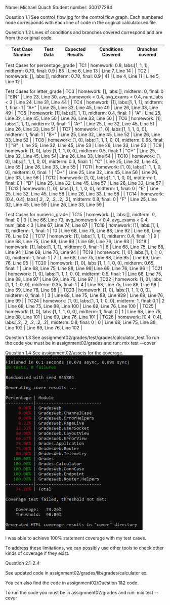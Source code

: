 Name: Michael Quach
Student number: 300177284


Question 1.1
See control_flow.jpg for the control flow graph.
Each numbered node corresponds with each line of code in the original calculator.ex file.

Question 1.2
Lines of conditions and branches covered correspond and are from the original code.

| Test Case Number | Test Data  | Expected Results | Conditions Covered | Branches covered |
| --- | --- | --- | --- | --- |

Test Cases for percentage_grade
| TC1 | homework: 0.8, labs:[1, 1, 1], midterm: 0.70, final: 0.9 | 85 | Line 6, Line 13 | Line 7, Line 14 |
| TC2 | homework: [], labs:[], midterm: 0.70, final: 0.9 | 41 | Line 4, Line 11 | Line 5, Line 12 |

Test Cases for letter_grade
| TC3 | homework: [], labs:[], midterm: 0, final: 0 | "EIN" | Line 23, Line 30, avg_homework < 0.4, avg_exams < 0.4, num_labs < 3 | Line 24, Line 31, Line 44 |
| TC4 | homework: [1], labs:[1, 1, 1], midterm: 1, final: 1 | "A+" | Line 25, Line 32, Line 45, Line 49 | Line 26, Line 33, Line 49 |
| TC5 | homework: [1], labs:[1, 1, 1], midterm: 0.4, final: 1 | "A" | Line 25, Line 32, Line 45, Line 50 | Line 26, Line 33, Line 50 |
| TC6 | homework: [1], labs:[1, 1, 1], midterm: 0, final: 1 | "A-" | Line 25, Line 32, Line 45, Line 51 | Line 26, Line 33, Line 51 |
| TC7 | homework: [1, 0], labs:[1, 1, 1, 0, 0], midterm: 1, final: 1 | "B+" | Line 25, Line 32, Line 45, Line 52 | Line 26, Line 33, Line 52 |
| TC8 | homework: [1, 0], labs:[1, 1, 1, 0, 0], midterm: 0.65, final: 1 | "B" | Line 25, Line 32, Line 45, Line 53 | Line 26, Line 33, Line 53  |
| TC9 | homework: [1, 0], labs:[1, 1, 1, 0, 0], midterm: 0.5, final: 1 | "C+" | Line 25, Line 32, Line 45, Line 54| Line 26, Line 33, Line 54  |
| TC10 | homework: [1, 0], labs:[1, 1, 1, 0, 0], midterm: 0.3, final: 1 | "C" | Line 25, Line 32, Line 45, Line 55 | Line 26, Line 33, Line 55  |
| TC11 | homework: [1, 0], labs:[1, 1, 1, 0, 0], midterm: 0, final: 1 | "D+" | Line 25, Line 32, Line 45, Line 56 | Line 26, Line 33, Line 56  |
| TC12 | homework: [1, 0], labs:[1, 1, 1, 0, 0], midterm: 1, final: 0.1 | "D" | Line 25, Line 32, Line 45, Line 57 | Line 26, Line 33, Line 57  |
| TC13 | homework: [1, 0], labs:[1, 1, 1, 0, 0], midterm: 1, final: 0 | "E" | Line 25, Line 32, Line 45, Line 58 | Line 26, Line 33, Line 58 | 
| TC14 | homework: [0.4, 0.4], labs:[.2, .2, .2, .2, .2], midterm: 0.8, final: 0 | "F" | Line 25, Line 32, Line 45, Line 59 | Line 26, Line 33, Line 59  |


Test Cases for numeric_grade
| TC15 | homework: [], labs:[], midterm: 0, final: 0 | 0 | Line 66, Line 73, avg_homework < 0.4, avg_exams < 0.4, num_labs < 3 | Line 67, Line 74, Line 87 |
| TC16 | homework: [1], labs:[1, 1, 1], midterm: 1, final: 1 | 10 | Line 68, Line 75, Line 88, Line 92 | Line 69, Line 76, Line 92 |
| TC17 | homework: [1], labs:[1, 1, 1], midterm: 0.4, final: 1 | 9 | Line 68, Line 75, Line 88, Line 93 | Line 69, Line 76, Line 93 |
| TC18 | homework: [1], labs:[1, 1, 1], midterm: 0, final: 1 | 8 | Line 68, Line 75, Line 88, Line 94 | Line 69, Line 76, Line 94 |
| TC19 | homework: [1, 0], labs:[1, 1, 1, 0, 0], midterm: 1, final: 1 | 7 | Line 68, Line 75, Line 88, Line 95 | Line 69, Line 76, Line 95 |
| TC20 | homework: [1, 0], labs:[1, 1, 1, 0, 0], midterm: 0.65, final: 1 | Line 68, Line 75, Line 88, Line 96| Line 69, Line 76, Line 96 |
| TC21 | homework: [1, 0], labs:[1, 1, 1, 0, 0], midterm: 0.5, final: 1 | Line 68, Line 75, Line 88, Line 97 | Line 69, Line 76, Line 97 |
| TC22 | homework: [1, 0], labs:[1, 1, 1, 0, 0], midterm: 0.35, final: 1 | 4 | Line 68, Line 75, Line 88, Line 98 | Line 69, Line 76, Line 98 |
| TC23 | homework: [1, 0], labs:[1, 1, 1, 0, 0], midterm: 0, final: 1 | 3 | Line 68, Line 75, Line 88, Line 929 | Line 69, Line 76, Line 99 |
| TC24 | homework: [1, 0], labs:[1, 1, 1, 0, 0], midterm: 1, final: 0.1 | 2 | Line 68, Line 75, Line 88, Line 100 | Line 69, Line 76, Line 100 |
| TC25 | homework: [1, 0], labs:[1, 1, 1, 0, 0], midterm: 1, final: 0 | 1 | Line 68, Line 75, Line 88, Line 101 | Line 69, Line 76, Line 101 |
| TC26 | homework: [0.4, 0.4], labs:[.2, .2, .2, .2, .2], midterm: 0.8, final: 0 | 0 | Line 68, Line 75, Line 88, Line 102 | Line 69, Line 76, Line 102 |

Question 1.3
See assignment02/grades/test/grades/calculator_test
To run the code you must be in assignment02/grades and run: mix test --cover

Question 1.4
See assignment02/assets for the coverage.
![Statement Coverage](assets/coverage.png) 


I was able to achieve 100% statement coverage with my test cases.

To address these limitations, we can possibly use other tools to check other kinds of coverage if they exist.


Question 2.1-2.4:

See updated code in assignment02/grades/lib/grades/calculator ex.

You can also find the code in assignment02/Question 1&2 code.

To run the code you must be in assignment02/grades and run: mix test --cover